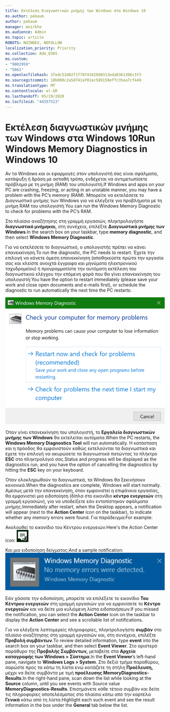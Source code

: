 ```yaml
---
title: Εκτέλεση διαγνωστικών μνήμης των Windows στα Windows 10
ms.author: pebaum
author: pebaum
manager: mnirkhe
ms.audience: Admin
ms.topic: article
ROBOTS: NOINDEX, NOFOLLOW
localization_priority: Priority
ms.collection: Adm_O365
ms.custom:
- "9002959"
- "5661"
ms.openlocfilehash: 3fedc52d02f1f70743429d0313eda0361306c3f3
ms.sourcegitcommit: 18b080c2a5d741af01ec589158effc35ea7cf449
ms.translationtype: MT
ms.contentlocale: el-GR
ms.lasthandoff: 05/19/2020
ms.locfileid: "44357513"
---
```

# <a name="run-windows-memory-diagnostics-in-windows-10"></a><span data-ttu-id="b6a7d-102">Εκτέλεση διαγνωστικών μνήμης των Windows στα Windows 10</span><span class="sxs-lookup"><span data-stu-id="b6a7d-102">Run Windows Memory Diagnostics in Windows 10</span></span>

<span data-ttu-id="b6a7d-103">Αν τα Windows και οι εφαρμογές στον υπολογιστή σας είναι σφάλματα, κατάψυξη ή δράση με ασταθή τρόπο, ενδέχεται να αντιμετωπίσετε πρόβλημα με τη μνήμη (RAM) του υπολογιστή.</span><span class="sxs-lookup"><span data-stu-id="b6a7d-103">If Windows and apps on your PC are crashing, freezing, or acting in an unstable manner, you may have a problem with the PC’s memory (RAM).</span></span> <span data-ttu-id="b6a7d-104">Μπορείτε να εκτελέσετε το Διαγνωστικό μνήμης των Windows για να ελέγξετε για προβλήματα με τη μνήμη RAM του υπολογιστή.</span><span class="sxs-lookup"><span data-stu-id="b6a7d-104">You can run the Windows Memory Diagnostic to check for problems with the PC’s RAM.</span></span>

<span data-ttu-id="b6a7d-105">Στο πλαίσιο αναζήτησης στη γραμμή εργασιών, πληκτρολογήστε **διαγνωστικό μνήμηκαι,** στη συνέχεια, επιλέξτε **Διαγνωστικά μνήμης των Windows**.</span><span class="sxs-lookup"><span data-stu-id="b6a7d-105">In the search box on your taskbar, type **memory diagnostic**, and then select **Windows Memory Diagnostic**.</span></span> 

<span data-ttu-id="b6a7d-106">Για να εκτελέσετε το διαγνωστικό, ο υπολογιστής πρέπει να κάνει επανεκκίνηση.</span><span class="sxs-lookup"><span data-stu-id="b6a7d-106">To run the diagnostic, the PC needs to restart.</span></span> <span data-ttu-id="b6a7d-107">Έχετε την επιλογή να κάνετε άμεση επανεκκίνηση (αποθηκεύστε πρώτα την εργασία σας και κλείστε ανοιχτά έγγραφα και μηνύματα ηλεκτρονικού ταχυδρομείου) ή προγραμματίστε την αυτόματη εκτέλεση του διαγνωστικού ελέγχου την επόμενη φορά που θα γίνει επανεκκίνηση του υπολογιστή:</span><span class="sxs-lookup"><span data-stu-id="b6a7d-107">You have the option to restart immediately (please save your work and close open documents and e-mails first), or schedule the diagnostic to run automatically the next time the PC restarts:</span></span>

![Διαγνωστικά μνήμης των Windows](media/windows-memory-diagnostic.png)

<span data-ttu-id="b6a7d-109">Όταν γίνει επανεκκίνηση του υπολογιστή, το **Εργαλείο διαγνωστικών μνήμης των Windows** θα εκτελείται αυτόματα.</span><span class="sxs-lookup"><span data-stu-id="b6a7d-109">When the PC restarts, the **Windows Memory Diagnostics Tool** will run automatically.</span></span> <span data-ttu-id="b6a7d-110">Η κατάσταση και η πρόοδος θα εμφανιστούν καθώς εκτελούνται τα διαγνωστικά και έχετε την επιλογή να ακυρώσετε τα διαγνωστικά πατώντας το πλήκτρο **ESC** στο πληκτρολόγιό σας.</span><span class="sxs-lookup"><span data-stu-id="b6a7d-110">Status and progress will be displayed as the diagnostics run, and you have the option of cancelling the diagnostics by hitting the **ESC** key on your keyboard.</span></span>

<span data-ttu-id="b6a7d-111">Όταν ολοκληρωθούν τα διαγνωστικά, τα Windows θα ξεκινήσουν κανονικά.</span><span class="sxs-lookup"><span data-stu-id="b6a7d-111">When the diagnostics are complete, Windows will start normally.</span></span>
<span data-ttu-id="b6a7d-112">Αμέσως μετά την επανεκκίνηση, όταν εμφανιστεί η επιφάνεια εργασίας, θα εμφανιστεί μια ειδοποίηση (δίπλα στο εικονίδιο **κέντρο ενεργειών** στη γραμμή εργασιών), για να υποδείξετε εάν εντοπίστηκαν σφάλματα μνήμης.</span><span class="sxs-lookup"><span data-stu-id="b6a7d-112">Immediately after restart, when the Desktop appears, a notification will appear (next to the **Action Center** icon on the taskbar), to indicate whether any memory errors were found.</span></span> <span data-ttu-id="b6a7d-113">Για παράδειγμα:</span><span class="sxs-lookup"><span data-stu-id="b6a7d-113">For example:</span></span>

<span data-ttu-id="b6a7d-114">Ακολουθεί το εικονίδιο του Κέντρου ενεργειών:</span><span class="sxs-lookup"><span data-stu-id="b6a7d-114">Here's the Action Center icon:</span></span> ![Εικονίδιο κέντρου ενεργειών](media/action-center-icon.png) 

<span data-ttu-id="b6a7d-116">Και μια ειδοποίηση δείγματος:</span><span class="sxs-lookup"><span data-stu-id="b6a7d-116">And a sample notification:</span></span> ![Δεν υπάρχουν σφάλματα μνήμης](media/no-memory-errors.png)

<span data-ttu-id="b6a7d-118">Εάν χάσατε την ειδοποίηση, μπορείτε να επιλέξετε το εικονίδιο **Του Κέντρου ενεργειών** στη γραμμή εργασιών για να εμφανίσετε το **Κέντρο ενεργειών** και να δείτε μια κυλιόμενη λίστα ειδοποιήσεων.</span><span class="sxs-lookup"><span data-stu-id="b6a7d-118">If you missed the notification, you can select the **Action Center** icon  on the taskbar to display the **Action Center** and see a scrollable list of notifications.</span></span>

<span data-ttu-id="b6a7d-119">Για να ελέγξετε λεπτομερείς πληροφορίες, πληκτρολογήστε **συμβάν** στο πλαίσιο αναζήτησης στη γραμμή εργασιών και, στη συνέχεια, επιλέξτε **Προβολή συμβάντων**.</span><span class="sxs-lookup"><span data-stu-id="b6a7d-119">To review detailed information, type **event** into the search box on your taskbar, and then select **Event Viewer**.</span></span> <span data-ttu-id="b6a7d-120">Στο αριστερό παράθυρο της **Προβολής Συμβάντων,** μεταβείτε στα **Αρχεία καταγραφής των Windows > Σύστημα**.</span><span class="sxs-lookup"><span data-stu-id="b6a7d-120">In the **Event Viewer**’s left-hand pane, navigate to **Windows Logs > System**.</span></span> <span data-ttu-id="b6a7d-121">Στο δεξιό τμήμα παραθύρου, σαρώστε προς τα κάτω τη λίστα ενώ κοιτάζετε τη στήλη **Προέλευση,** μέχρι να δείτε συμβάντα με τιμή **προέλευσης MemoryDiagnostics-Results**.</span><span class="sxs-lookup"><span data-stu-id="b6a7d-121">In the right-hand pane, scan down the list while looking at the **Source** column, until you see events with Source value **MemoryDiagnostics-Results**.</span></span> <span data-ttu-id="b6a7d-122">Επισημάνετε κάθε τέτοιο συμβάν και δείτε τις πληροφορίες αποτελέσματος στο πλαίσιο κάτω από την καρτέλα **Γενικά** κάτω από τη λίστα.</span><span class="sxs-lookup"><span data-stu-id="b6a7d-122">Highlight each such event and see the result information in the box under the **General** tab below the list.</span></span>
